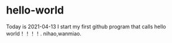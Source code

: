 # hello-world

Today is 2021-04-13 I start  my first github program that calls hello world！！！！.
nihao,wanmiao.
